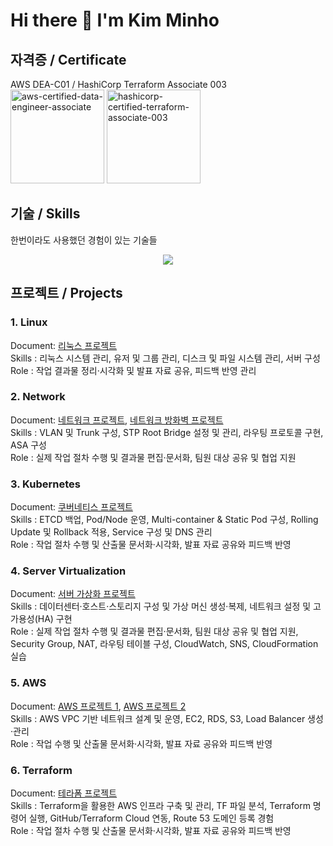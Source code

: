 # Hi there 👋 I'm Kim Minho

## 자격증 / Certificate
AWS DEA-C01 / HashiCorp Terraform Associate 003\
<img width="150" height="auto" alt="aws-certified-data-engineer-associate" src="https://github.com/user-attachments/assets/36163081-9f97-461a-9f72-d27f896fcdb3" />
<img width="150" height="auto" alt="hashicorp-certified-terraform-associate-003" src="https://github.com/user-attachments/assets/771c2bcf-0001-4af9-bc04-dc473f02ad83" />
  
## 기술 / Skills
한번이라도 사용했던 경험이 있는 기술들
<p align="center">
  <a href="https://skillicons.dev">
    <img src="https://skillicons.dev/icons?i=aws,kubernetes,docker,terraform,linux,gcp,visualstudio,vscode,git,windows,notion" />
  </a>
</p>

## 프로젝트 / Projects
### 1. Linux
Document: [리눅스 프로젝트](https://github.com/GMinHo/GMinho/blob/main/projects%20files/Linux%20project.pdf)\
Skills : 리눅스 시스템 관리, 유저 및 그룹 관리, 디스크 및 파일 시스템 관리, 서버 구성\
Role : 작업 결과물 정리·시각화 및 발표 자료 공유, 피드백 반영 관리
### 2. Network
Document: [네트워크 프로젝트](https://github.com/GMinHo/GMinho/blob/main/projects%20files/Network_project.pdf), [네트워크 방화벽 프로젝트](https://github.com/GMinHo/GMinho/blob/main/projects%20files/Firewall%20project.pdf) \
Skills : VLAN 및 Trunk 구성, STP Root Bridge 설정 및 관리, 라우팅 프로토콜 구현, ASA 구성\
Role : 실제 작업 절차 수행 및 결과물 편집·문서화, 팀원 대상 공유 및 협업 지원
### 3. Kubernetes
Document: [쿠버네티스 프로젝트](https://github.com/GMinHo/GMinho/blob/main/projects%20files/k8s.pdf)\
Skills : ETCD 백업, Pod/Node 운영, Multi-container & Static Pod 구성, Rolling Update 및 Rollback 적용, Service 구성 및 DNS 관리\
Role : 작업 절차 수행 및 산출물 문서화·시각화, 발표 자료 공유와 피드백 반영
### 4. Server Virtualization
Document: [서버 가상화 프로젝트](https://github.com/GMinHo/GMinho/blob/main/projects%20files/vSphere.pdf)\
Skills : 데이터센터·호스트·스토리지 구성 및 가상 머신 생성·복제, 네트워크 설정 및 고가용성(HA) 구현\
Role : 실제 작업 절차 수행 및 결과물 편집·문서화, 팀원 대상 공유 및 협업 지원, Security Group, NAT, 라우팅 테이블 구성, CloudWatch, SNS, CloudFormation 실습
### 5. AWS
Document: [AWS 프로젝트 1](https://github.com/GMinHo/GMinho/blob/main/projects%20files/AWS%201.pdf), [AWS 프로젝트 2](https://github.com/GMinHo/GMinho/blob/main/projects%20files/AWS%202.pdf) \
Skills : AWS VPC 기반 네트워크 설계 및 운영, EC2, RDS, S3, Load Balancer 생성·관리\
Role : 작업 수행 및 산출물 문서화·시각화, 발표 자료 공유와 피드백 반영
### 6. Terraform
Document: [테라폼 프로젝트](https://github.com/GMinHo/GMinho/blob/main/projects%20files/Terraform_Project.pdf)\
Skills : Terraform을 활용한 AWS 인프라 구축 및 관리, TF 파일 분석, Terraform 명령어 실행, GitHub/Terraform Cloud 연동, Route 53 도메인 등록 경험\
Role : 작업 절차 수행 및 산출물 문서화·시각화, 발표 자료 공유와 피드백 반영
